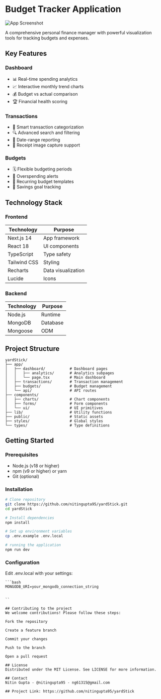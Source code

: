 # Budget Tracker Application

![App Screenshot](./public/screenshot.png) <!-- Add your screenshot file -->

A comprehensive personal finance manager with powerful visualization tools for tracking budgets and expenses.

## Key Features

### Dashboard
- 📊 Real-time spending analytics
- 📈 Interactive monthly trend charts
- 💰 Budget vs actual comparison
- 🏆 Financial health scoring

### Transactions
- 🛒 Smart transaction categorization
- 🔍 Advanced search and filtering
- 📅 Date-range reporting
- 🧾 Receipt image capture support

### Budgets
- 🗓️ Flexible budgeting periods
- 🔔 Overspending alerts
- 🔄 Recurring budget templates
- 🎯 Savings goal tracking

## Technology Stack

### Frontend
| Technology | Purpose |
|------------|---------|
| Next.js 14 | App framework |
| React 18 | UI components |
| TypeScript | Type safety |
| Tailwind CSS | Styling |
| Recharts | Data visualization |
| Lucide | Icons |

### Backend
| Technology | Purpose |
|------------|---------|
| Node.js | Runtime |
| MongoDB | Database |
| Mongoose | ODM |

## Project Structure

```text
yardStick/
├── app/ 
│   ├── dashboard/           # Dashboard pages
│   │   ├── analytics/       # Analytics subpages
│   │   └── page.tsx         # Main dashboard
│   ├── transactions/        # Transaction management
│   ├── budgets/             # Budget management
│   └── api/                 # API routes
├── components/
│   ├── charts/              # Chart components
│   ├── forms/               # Form components
│   └── ui/                  # UI primitives
├── lib/                     # Utility functions
├── public/                  # Static assets
├── styles/                  # Global styles
└── types/                   # Type definitions
```



## Getting Started

### Prerequisites

- Node.js (v18 or higher)
- npm (v9 or higher) or yarn
- Git (optional)

### Installation
 
   ```bash
   # Clone repository
git clone https://github.com/nitingupta95/yardStick.git
cd yardStick

# Install dependencies
npm install

# Set up environment variables
cp .env.example .env.local

# running the application
npm run dev
 
```
### Configuration
Edit .env.local with your settings:

    ```bash
    MONGODB_URI=your_mongodb_connection_string 
```

``

## Contributing to the project
We welcome contributions! Please follow these steps:

Fork the repository

Create a feature branch

Commit your changes

Push to the branch

Open a pull request

## License
Distributed under the MIT License. See LICENSE for more information.

## Contact
Nitin Gupta - @nitingupta95 - ng61315@gmail.com

## Project Link: https://github.com/nitingupta95/yardStick